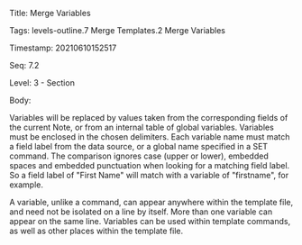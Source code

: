 Title:  Merge Variables

Tags:   levels-outline.7 Merge Templates.2 Merge Variables

Timestamp: 20210610152517

Seq:    7.2

Level:  3 - Section

Body: 

Variables will be replaced by values taken from the corresponding fields of the current Note, or from an internal table of global variables. Variables must be enclosed in the chosen delimiters. Each variable name must match a field label from the data source, or a global name specified in a SET command. The comparison ignores case (upper or lower), embedded spaces and embedded punctuation when looking for a matching field label. So a field label of "First Name" will match with a variable of "firstname", for example.

A variable, unlike a command, can appear anywhere within the template file, and need not be isolated on a line by itself. More than one variable can appear on the same line. Variables can be used within template commands, as well as other places within the template file.
